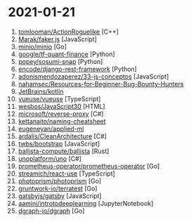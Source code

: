 # 2021-01-21

1. [tomlooman/ActionRoguelike](https://github.com/tomlooman/ActionRoguelike "Third-person Action Roguelike made in Unreal Engine C++ (for Stanford CS193U 2020)") [C++]
2. [Marak/faker.js](https://github.com/Marak/faker.js "generate massive amounts of realistic fake data in Node.js and the browser") [JavaScript]
3. [minio/minio](https://github.com/minio/minio "High Performance, Kubernetes Native Object Storage") [Go]
4. [google/tf-quant-finance](https://github.com/google/tf-quant-finance "High-performance TensorFlow library for quantitative finance.") [Python]
5. [popey/sosumi-snap](https://github.com/popey/sosumi-snap "") [Python]
6. [encode/django-rest-framework](https://github.com/encode/django-rest-framework "Web APIs for Django. 🎸") [Python]
7. [adonismendozaperez/33-js-conceptos](https://github.com/adonismendozaperez/33-js-conceptos "📜 33 Conceptos que todo desarrollador de JavaScript debería saber.") [JavaScript]
8. [nahamsec/Resources-for-Beginner-Bug-Bounty-Hunters](https://github.com/nahamsec/Resources-for-Beginner-Bug-Bounty-Hunters "A list of resources for those interested in getting started in bug bounties") 
9. [JetBrains/kotlin](https://github.com/JetBrains/kotlin "The Kotlin Programming Language") 
10. [vueuse/vueuse](https://github.com/vueuse/vueuse "Collection of essential Vue Composition Utilities for Vue 2 and 3") [TypeScript]
11. [wesbos/JavaScript30](https://github.com/wesbos/JavaScript30 "30 Day Vanilla JS Challenge") [HTML]
12. [microsoft/reverse-proxy](https://github.com/microsoft/reverse-proxy "A toolkit for developing high-performance HTTP reverse proxy applications.") [C#]
13. [kettanaito/naming-cheatsheet](https://github.com/kettanaito/naming-cheatsheet "Comprehensive language-agnostic guidelines on variables naming.") 
14. [eugeneyan/applied-ml](https://github.com/eugeneyan/applied-ml "📚 Papers & tech blogs by companies sharing their work on data science & machine learning in production.") 
15. [ardalis/CleanArchitecture](https://github.com/ardalis/CleanArchitecture "A starting point for Clean Architecture with ASP.NET Core") [C#]
16. [twbs/bootstrap](https://github.com/twbs/bootstrap "The most popular HTML, CSS, and JavaScript framework for developing responsive, mobile first projects on the web.") [JavaScript]
17. [ballista-compute/ballista](https://github.com/ballista-compute/ballista "Distributed compute platform implemented in Rust, using Apache Arrow memory model.") [Rust]
18. [unoplatform/uno](https://github.com/unoplatform/uno "Build Mobile, Desktop and WebAssembly apps with C# and XAML. Today. Open source and professionally supported.") [C#]
19. [prometheus-operator/prometheus-operator](https://github.com/prometheus-operator/prometheus-operator "Prometheus Operator creates/configures/manages Prometheus clusters atop Kubernetes") [Go]
20. [streamich/react-use](https://github.com/streamich/react-use "React Hooks — 👍") [TypeScript]
21. [photoprism/photoprism](https://github.com/photoprism/photoprism "Personal Photo Management powered by Go and Google TensorFlow") [Go]
22. [gruntwork-io/terratest](https://github.com/gruntwork-io/terratest "Terratest is a Go library that makes it easier to write automated tests for your infrastructure code.") [Go]
23. [gatsbyjs/gatsby](https://github.com/gatsbyjs/gatsby "Build blazing fast, modern apps and websites with React") [JavaScript]
24. [aamini/introtodeeplearning](https://github.com/aamini/introtodeeplearning "Lab Materials for MIT 6.S191: Introduction to Deep Learning") [JupyterNotebook]
25. [dgraph-io/dgraph](https://github.com/dgraph-io/dgraph "Native GraphQL Database with graph backend") [Go]
